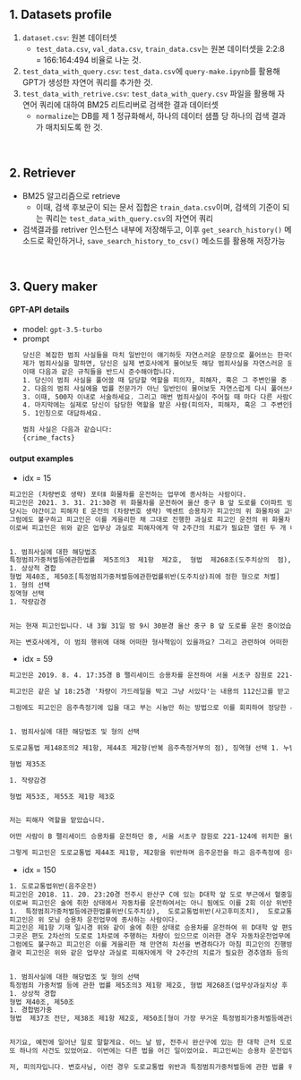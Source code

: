 ## 1. Datasets profile
1. `dataset.csv`: 원본 데이터셋
    - `test_data.csv`, `val_data.csv`, `train_data.csv`는 원본 데이터셋을 2:2:8 = 166:164:494 비율로 나눈 것.
2. `test_data_with_query.csv`: `test_data.csv`에 `query-make.ipynb`를 활용해 GPT가 생성한 자연어 쿼리를 추가한 것.
3. `test_data_with_retrive.csv`: `test_data_with_query.csv` 파일을 활용해 자연어 쿼리에 대하여 BM25 리트리버로 검색한 결과 데이터셋
    - `normalize`는 DB를 제 1 정규화해서, 하나의 데이터 샘플 당 하나의 검색 결과가 매치되도록 한 것.

<br>

## 2. Retriever
- BM25 알고리즘으로 retrieve
    - 이때, 검색 후보군이 되는 문서 집합은 `train_data.csv`이며, 검색의 기준이 되는 쿼리는 `test_data_with_query.csv`의 자연어 쿼리
- 검색결과를 retriver 인스턴스 내부에 저장해두고, 이후 `get_search_history()` 메소드로 확인하거나, `save_search_history_to_csv()` 메소드를 활용해 저장가능

<br>

## 3. Query maker

#### GPT-API details
- model: `gpt-3.5-turbo`
- prompt
    ```txt
    당신은 복잡한 범죄 사실들을 마치 일반인이 얘기하듯 자연스러운 문장으로 풀어쓰는 한국어 챗봇입니다.
    제가 범죄사실을 말하면, 당신은 실제 변호사에게 물어보듯 해당 범죄사실을 자연스러운 문장으로 풀어쓰세요. 
    이때 다음과 같은 규칙들을 반드시 준수해야합니다.
    1. 당신이 범죄 사실을 풀어쓸 때 담당할 역할을 피의자, 피해자, 혹은 그 주변인물 중 무작위로 정하세요.
    2. 다음의 범죄 사실에을 법률 전문가가 아닌 일반인이 물어보듯 자연스럽게 다시 풀어쓰세요.
    3. 이때, 500자 이내로 서술하세요. 그리고 매번 범죄사실이 주어질 때 마다 다른 사람이 질문하듯 감정, 역할, 말투, 법률 지식 수준 등을 바꿔주세요.
    4. 마지막에는 실제로 당신이 담당한 역할을 맡은 사람(피의자, 피해자, 혹은 그 주변인물)이 변호사에게 해당 범죄의 경우 어떤 법령에 의해서 처벌을 받는지 법률상담을 요청하는 다양한 질문들을 덧붙여주세요. 
    5. 1인칭으로 대답하세요.

    범죄 사실은 다음과 같습니다:
    {crime_facts}
    ```


#### output examples
- idx = 15
```txt
피고인은 (차량번호 생략) 포터Ⅱ 화물차를 운전하는 업무에 종사하는 사람이다.
피고인은 2021. 3. 31. 21:30경 위 화물차를 운전하여 울산 중구 B 앞 도로를 C아파트 방면에서 D아파트 방면으로 진행하였다.
당시는 야간이고 피해자 E 운전의 (차량번호 생략) 엑센트 승용차가 피고인의 위 화물차와 교행 중이었으므로 자동차를 운전하는 업무에 종사하는 사람에게는 속도를 줄이고 조향 및 제동장치를 제대로 조작하여 안전하게 운전하여야 할 업무상 주의의무가  있었다.
그럼에도 불구하고 피고인은 이를 게을리한 채 그대로 진행한 과실로 피고인 운전의 위 화물차 좌측 뒤 부분으로 위 피해자 운전의 엑센트 승용차 좌측 뒤 부분을 들이받았다.
이로써 피고인은 위와 같은 업무상 과실로 피해자에게 약 2주간의 치료가 필요한 열린 두 개 내 상처가 없는 진탕의 상해를 입게 함과 동시에 위 엑센트 승용차를 약 572,916원의 수리비가 들 정도로 손괴하였음에도 즉시 정차하여 피해자를 구호하는 등의 필요한 조치를 취하지 아니하고 그대로 도주하였다.


1. 범죄사실에 대한 해당법조
특정범죄가중처벌등에관한법률  제5조의3  제1항  제2호,  형법  제268조(도주치상의  점), 도로교통법 제148조, 제54조 제1항(사고 후 미조치의 점)
1. 상상적 경합
형법 제40조, 제50조[특정범죄가중처벌등에관한법률위반(도주치상)죄에 정한 형으로 처벌]
1. 형의 선택
징역형 선택
1. 작량감경


저는 현재 피고인입니다. 내 3월 31일 밤 9시 30분경 울산 중구 B 앞 도로를 운전 중이었습니다. 그때 피해자 E 운전의 엑센트 승용차와 교행 중이었는데, 업무상 주의 의무를 내게 주었으므로 속도를 줄이고 안전운전을 해야 했어요. 그런데 내가 안전조치를 취하지 않고, 그대로 진행하다가 엑센트 승용차를 들이받아 손해를 입히게 되었어요. 이 사고로 피해자는 상해를 입고 약 2주동안 치료를 받아야 했고, 엑센트 승용차도 수리비가 많이 들 정도로 손상을 입었어요. 하지만 나는 곧바로 정차하거나 구호 조치를 하지 않고 도주했습니다. 

저는 변호사에게, 이 범죄 행위에 대해 어떠한 형사책임이 있을까요? 그리고 관련하여 어떠한 법률적인 처벌을 받을 수 있는지 궁금합니다. 또한, 제가 이 사고로 인한 손해를 배상해야 할 의무가 있는지도 알고 싶습니다.
```


- idx = 59
```txt
피고인은 2019. 8. 4. 17:35경 B 팰리세이드 승용차를 운전하여 서울 서초구 잠원로 221-124에 있는 올림픽대로 편도 4차로 도로의 1차로 도로를 진행하던 중 위 승용차를 정차한 채 수면을 하였다.

피고인은 같은 날 18:25경 '차량이 가드레일을 박고 그냥 서있다'는 내용의 112신고를 받고 출동한 서울서초경찰서 소속 경장 C, 순경 D으로부터 말을 더듬거리고 비틀거리며 얼굴이 약간 홍조를 띄면서 입에서 술 냄새가 약간 나는 등 음주운전을 하였다고 의심할 만한 상당한 이유가 있어 3회에 걸쳐 음주측정기에 입김을 불어넣는 방법으로 음주측정에 응할 것을 요구받았다.

그럼에도 피고인은 음주측정기에 입을 대고 부는 시늉만 하는 방법으로 이를 회피하여 정당한 사유 없이 경찰공무원의 음주측정요구에 응하지 아니하여 2회 이상 도로교통법 제44조 제1항, 제2항을 위반하였다.


1. 범죄사실에 대한 해당법조 및 형의 선택

도로교통법 제148조의2 제1항, 제44조 제2항(반복 음주측정거부의 점), 징역형 선택 1. 누범가중

형법 제35조

1. 작량감경

형법 제53조, 제55조 제1항 제3호


저는 피해자 역할을 맡았습니다.

어떤 사람이 B 팰리세이드 승용차를 운전하던 중, 서울 서초구 잠원로 221-124에 위치한 올림픽대로 편도 4차로 도로의 1차로에서 차를 정차하고 수면을 취했어요. 이후 같은 날에 경찰관들이 '차량이 가드레일을 박고 그냥 서있다'는 신고를 받아 출동했고, 피고인이 음주측정에 응하지 않아 음주운전을 의심하게 되었어요. 경찰관들이 3회에 걸쳐 음주측정기로 측정을 시도했지만, 피고인은 입을 갖다대는 듯한 행동만 하고 실제로 측정에 응하지 않았죠.

그렇게 피고인은 도로교통법 제44조 제1항, 제2항을 위반하며 음주운전을 하고 음주측정에 응하지 않았습니다. 이에 대해 변호사님, 이러한 행위들이 어떻게 처벌될 수 있는지 궁금합니다. 법률상담 부탁드립니다.
```

- idx = 150
```txt
1. 도로교통법위반(음주운전)
피고인은 2018. 11. 20. 23:20경 전주시 완산구 C에 있는 D대학 앞 도로 부근에서 혈중알콜농도 0.123%의 술에 취한 상태로 E 모닝 승용차를 운전하였다.
이로써 피고인은 술에 취한 상태에서 자동차를 운전하여서는 아니 됨에도 이를 2회 이상 위반한 사람으로서 다시 술에 취한 상태로 자동차를 운전하였다.
1.  특정범죄가중처벌등에관한법률위반(도주치상),  도로교통법위반(사고후미조치),  도로교통법위반
피고인은 위 모닝 승용차 운전업무에 종사하는 사람이다.
피고인은 제1항 기재 일시경 위와 같이 술에 취한 상태로 승용차를 운전하여 위 D대학 앞 편도 2차로에서 주차된 피고인의 차량을 주행차로에 진입시키기 위해  2차로에서 1차로로 차선을 변경하게 되었다.
그곳은 편도 2차선의 도로로 1차로에 주행하는 차량이 있으므로 이러한 경우 자동차운전업무에 종사하는 사람에게는 후방을 잘 살피고 미리 방향지시등을 작동하여 다른 차량들에게 진로변경을 미리 알리며 조향 및 제동장치를 정확하게 조작하여 사고를 미연에 방지하여야 할 업무상의 주의의무가 있었다.
그럼에도 불구하고 피고인은 이를 게을리한 채 만연히 차선을 변경하다가 마침 피고인의 진행방향 1차선에서 직진하던 피해자 F(66세) 운전의 G 아우디 Q5 승용차 조수석 앞 범퍼부분을 피고인의 차량 운전석 앞 범퍼부분으로 충격하였다.
결국 피고인은 위와 같은 업무상 과실로 피해자에게 약 2주간의 치료가 필요한 경추염좌 등의 상해를 입게 함과 동시에 앞 범퍼 교환 등 수리비 9,878,110원 상당이 들도록 피해 차량을 손괴하고도 피해자를 구호하는 등 필요한 조치를 취하지 아니하고 그대로 도주하였다.


1. 범죄사실에 대한 해당법조 및 형의 선택
특정범죄 가중처벌 등에 관한 법률 제5조의3 제1항 제2호, 형법 제268조(업무상과실치상 후 도주의 점), 구 도로교통법(2018. 12. 24. 법률 제16037호로 개정되기 전의 것) 제148조의2 제1항 제1호, 제44조 제1항(음주운전의 점), 도로교통법 제151조(과실재물손괴의 점), 도로교통법 제148조, 제54조 제1항(손괴 후 미조치의 점)
1. 상상적 경합
형법 제40조, 제50조
1. 경합범가중
형법  제37조 전단, 제38조 제1항 제2호, 제50조[형이 가장 무거운 특정범죄가중처벌등에관한법률위반(도주치상)죄에 정한 형에 위 각 죄의 장기형을 합산한 범위 내에서 경합범가중]


저기요, 예전에 일어난 일로 말할게요. 어느 날 밤, 전주시 완산구에 있는 한 대학 근처 도로에서 일이 있었어요. 약속 시간이었던 밤 11시 20분쯤 되던 시간에, 혈중알콜농도가 0.123%로 술에 취한 상태인 분이라는 피고인이 E 모닝 승용차를 운전했어요. 요즘은 술에 취한 채로 차를 몰면 안 된다는 법이 있잖아요. 근데 피고인씨는 이미 두 번 이상 그 법을 어겼다가 술에 취한 채로 또 차를 몰아버렸어요.
또 하나의 사건도 있었어요. 이번에는 다른 법을 어긴 일이었어요. 피고인씨는 승용차 운전업무를 하는 일을 했지만, 승용차를 몰면서 사고를 낸 후에 책임을 회피했어요. 차선 변경할 때 주의를 기울여야 하는데, 그런 주의를 하지 않고 만연하게 차선을 변경해서 피해를 입히게 됐어요. 피해자는 경추염좌 등의 상해를 입고 치료를 받아야 했고, 차량도 수리비를 9,878,110원을 들여야 했어요. 그런데 피고인씨는 이런 상황에서 피해자를 구호하지 않고 도주했습니다. 이렇게 피해를 입히고 상대를 도망가는 행동을 한 것이죠.

저, 피의자입니다. 변호사님, 이런 경우 도로교통법 위반과 특정범죄가중처벌등에 관한 법률 위반이 저게 어떤 형사 처벌을 받게 되나요? 법률적인 대처 방안을 알려주시면 감사하겠습니다.

```